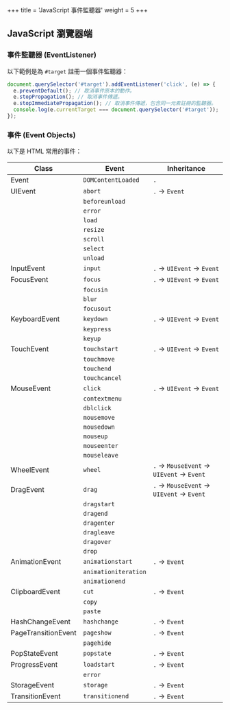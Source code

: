 +++
title = 'JavaScript 事件監聽器'
weight = 5
+++

## JavaScript 瀏覽器端

### 事件監聽器 (EventListener)

以下範例是為 `#target` 註冊一個事件監聽器：

```js
document.querySelector('#target').addEventListener('click', (e) => {
  e.preventDefault(); // 取消事件原本的動作。
  e.stopPropagation(); // 取消事件傳遞。
  e.stopImmediatePropagation(); // 取消事件傳遞，包含同一元素註冊的監聽器。
  console.log(e.currentTarget === document.querySelector('#target'));
});
```

### 事件 (Event Objects)

以下是 HTML 常用的事件：

| **Class**           | **Event**            | **Inheritance**                          |
| ------------------- | -------------------- | ---------------------------------------- |
| Event               | `DOMContentLoaded`   | `.`                                      |
| UIEvent             | `abort`              | `.` → `Event`                            |
|                     | `beforeunload`       |                                          |
|                     | `error`              |                                          |
|                     | `load`               |                                          |
|                     | `resize`             |                                          |
|                     | `scroll`             |                                          |
|                     | `select`             |                                          |
|                     | `unload`             |                                          |
| InputEvent          | `input`              | `.` → `UIEvent` → `Event`                |
| FocusEvent          | `focus`              | `.` → `UIEvent` → `Event`                |
|                     | `focusin`            |                                          |
|                     | `blur`               |                                          |
|                     | `focusout`           |                                          |
| KeyboardEvent       | `keydown`            | `.` → `UIEvent` → `Event`                |
|                     | `keypress`           |                                          |
|                     | `keyup`              |                                          |
| TouchEvent          | `touchstart`         | `.` → `UIEvent` → `Event`                |
|                     | `touchmove`          |                                          |
|                     | `touchend`           |                                          |
|                     | `touchcancel`        |                                          |
| MouseEvent          | `click`              | `.` → `UIEvent` → `Event`                |
|                     | `contextmenu`        |                                          |
|                     | `dblclick`           |                                          |
|                     | `mousemove`          |                                          |
|                     | `mousedown`          |                                          |
|                     | `mouseup`            |                                          |
|                     | `mouseenter`         |                                          |
|                     | `mouseleave`         |                                          |
| WheelEvent          | `wheel`              | `.` → `MouseEvent` → `UIEvent` → `Event` |
| DragEvent           | `drag`               | `.` → `MouseEvent` → `UIEvent` → `Event` |
|                     | `dragstart`          |                                          |
|                     | `dragend`            |                                          |
|                     | `dragenter`          |                                          |
|                     | `dragleave`          |                                          |
|                     | `dragover`           |                                          |
|                     | `drop`               |                                          |
| AnimationEvent      | `animationstart`     | `.` → `Event`                            |
|                     | `animationiteration` |                                          |
|                     | `animationend`       |                                          |
| ClipboardEvent      | `cut`                | `.` → `Event`                            |
|                     | `copy`               |                                          |
|                     | `paste`              |                                          |
| HashChangeEvent     | `hashchange`         | `.` → `Event`                            |
| PageTransitionEvent | `pageshow`           | `.` → `Event`                            |
|                     | `pagehide`           |                                          |
| PopStateEvent       | `popstate`           | `.` → `Event`                            |
| ProgressEvent       | `loadstart`          | `.` → `Event`                            |
|                     | `error`              |                                          |
| StorageEvent        | `storage`            | `.` → `Event`                            |
| TransitionEvent     | `transitionend`      | `.` → `Event`                            |
